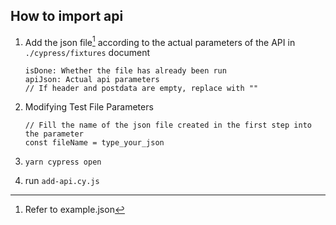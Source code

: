 ## How to import api
1. Add the json file[^JsonFile] according to the actual parameters of the API in `./cypress/fixtures` document

   ```
   isDone: Whether the file has already been run
   apiJson: Actual api parameters
   // If header and postdata are empty, replace with ""

   ```
2. Modifying Test File Parameters
    ```
    // Fill the name of the json file created in the first step into the parameter
    const fileName = type_your_json
    ```

3. `yarn cypress open`

4. run `add-api.cy.js`

[^JsonFile]: Refer to example.json